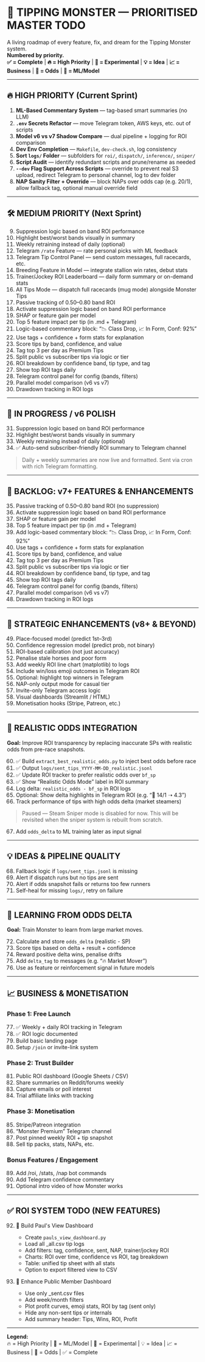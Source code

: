 # 🧠 TIPPING MONSTER — PRIORITISED MASTER TODO

A living roadmap of every feature, fix, and dream for the Tipping Monster system.  
**Numbered by priority.**  
**✅ = Complete** | **🔥 = High Priority** | **🧪 = Experimental** | **💡 = Idea** | **📈 = Business** | **🔁 = Odds** | **🧠 = ML/Model**

---

## 🔥 HIGH PRIORITY (Current Sprint)

1. **ML-Based Commentary System** — tag-based smart summaries (no LLM)
2. **`.env` Secrets Refactor** — move Telegram token, AWS keys, etc. out of scripts
3. **Model v6 vs v7 Shadow Compare** — dual pipeline + logging for ROI comparison
4. **Dev Env Completion** — `Makefile`, `dev-check.sh`, log consistency
5. **Sort `logs/` Folder** — subfolders for `roi/`, `dispatch/`, `inference/`, `sniper/`
6. **Script Audit** — identify redundant scripts and prune/rename as needed
7. **`--dev` Flag Support Across Scripts** — override to prevent real S3 upload, redirect Telegram to personal channel, log to dev folder
8. **NAP Sanity Filter + Override** — block NAPs over odds cap (e.g. 20/1), allow fallback tag, optional manual override field

---

## 🛠️ MEDIUM PRIORITY (Next Sprint)

9. Suppression logic based on band ROI performance  
10. Highlight best/worst bands visually in summary  
11. Weekly retraining instead of daily (optional)  
12. Telegram `/rate` Feature — rate personal picks with ML feedback  
13. Telegram Tip Control Panel — send custom messages, full racecards, etc.  
14. Breeding Feature in Model — integrate stallion win rates, debut stats  
15. Trainer/Jockey ROI Leaderboard — daily form summary or on-demand stats  
16. All Tips Mode — dispatch full racecards (mug mode) alongside Monster Tips  
17. Passive tracking of 0.50–0.80 band ROI  
18. Activate suppression logic based on band ROI performance  
19. SHAP or feature gain per model  
20. Top 5 feature impact per tip (in .md + Telegram)  
21. Logic-based commentary block: “📉 Class Drop, 📈 In Form, Conf: 92%”  
22. Use tags + confidence + form stats for explanation  
23. Score tips by band, confidence, and value  
24. Tag top 3 per day as Premium Tips  
25. Split public vs subscriber tips via logic or tier  
26. ROI breakdown by confidence band, tip type, and tag  
27. Show top ROI tags daily  
28. Telegram control panel for config (bands, filters)  
29. Parallel model comparison (v6 vs v7)  
30. Drawdown tracking in ROI logs  

---

## 🧠 IN PROGRESS / v6 POLISH

31. Suppression logic based on band ROI performance  
32. Highlight best/worst bands visually in summary  
33. Weekly retraining instead of daily (optional)  
34. ✅ Auto-send subscriber-friendly ROI summary to Telegram channel  
> Daily + weekly summaries are now live and formatted. Sent via cron with rich Telegram formatting.

---

## 🧠 BACKLOG: v7+ FEATURES & ENHANCEMENTS

35. Passive tracking of 0.50–0.80 band ROI (no suppression)  
36. Activate suppression logic based on band ROI performance  
37. SHAP or feature gain per model  
38. Top 5 feature impact per tip (in .md + Telegram)  
39. Add logic-based commentary block: “📉 Class Drop, 📈 In Form, Conf: 92%”  
40. Use tags + confidence + form stats for explanation  
41. Score tips by band, confidence, and value  
42. Tag top 3 per day as Premium Tips  
43. Split public vs subscriber tips via logic or tier  
44. ROI breakdown by confidence band, tip type, and tag  
45. Show top ROI tags daily  
46. Telegram control panel for config (bands, filters)  
47. Parallel model comparison (v6 vs v7)  
48. Drawdown tracking in ROI logs  

---

## 🔭 STRATEGIC ENHANCEMENTS (v8+ & BEYOND)

49. Place-focused model (predict 1st–3rd)  
50. Confidence regression model (predict prob, not binary)  
51. ROI-based calibration (not just accuracy)  
52. Penalise stale horses and poor form  
53. Add weekly ROI line chart (matplotlib) to logs  
54. Include win/loss emoji outcomes in Telegram ROI  
55. Optional: highlight top winners in Telegram  
56. NAP-only output mode for casual tier  
57. Invite-only Telegram access logic  
58. Visual dashboards (Streamlit / HTML)  
59. Monetisation hooks (Stripe, Patreon, etc.)  

---

## 🔁 REALISTIC ODDS INTEGRATION

**Goal:** Improve ROI transparency by replacing inaccurate SPs with realistic odds from pre-race snapshots.

60. ✅ Build `extract_best_realistic_odds.py` to inject best odds before race  
61. ✅ Output `logs/sent_tips_YYYY-MM-DD_realistic.jsonl`  
62. ✅ Update ROI tracker to prefer realistic odds over `bf_sp`  
63. ✅ Show “Realistic Odds Mode” label in ROI summary  
64. Log delta: `realistic_odds - bf_sp` in ROI logs  
65. Optional: Show delta highlights in Telegram ROI (e.g. “💸 14/1 ➝ 4.3”)  
66. Track performance of tips with high odds delta (market steamers)  
> Paused — Steam Sniper mode is disabled for now. This will be revisited when the sniper system is rebuilt from scratch.  
67. Add `odds_delta` to ML training later as input signal  

---

## 💡 IDEAS & PIPELINE QUALITY

68. Fallback logic if `logs/sent_tips.jsonl` is missing  
69. Alert if dispatch runs but no tips are sent  
70. Alert if odds snapshot fails or returns too few runners  
71. Self-heal for missing `logs/`, retry on failure  

---

## 🧠 LEARNING FROM ODDS DELTA

**Goal:** Train Monster to learn from large market moves.

72. Calculate and store `odds_delta` (realistic - SP)  
73. Score tips based on delta + result + confidence  
74. Reward positive delta wins, penalise drifts  
75. Add `delta_tag` to messages (e.g. “🔥 Market Mover”)  
76. Use as feature or reinforcement signal in future models  

---

## 📈 BUSINESS & MONETISATION

### Phase 1: Free Launch
77. ✅ Weekly + daily ROI tracking in Telegram  
78. ✅ ROI logic documented  
79. Build basic landing page  
80. Setup `/join` or invite-link system  

### Phase 2: Trust Builder
81. Public ROI dashboard (Google Sheets / CSV)  
82. Share summaries on Reddit/forums weekly  
83. Capture emails or poll interest  
84. Trial affiliate links with tracking  

### Phase 3: Monetisation
85. Stripe/Patreon integration  
86. “Monster Premium” Telegram channel  
87. Post pinned weekly ROI + tip snapshot  
88. Sell tip packs, stats, NAPs, etc.  

### Bonus Features / Engagement
89. Add /roi, /stats, /nap bot commands  
90. Add Telegram confidence commentary  
91. Optional intro video of how Monster works  

---

## ✅ ROI SYSTEM TODO (NEW FEATURES)

92. 🔨 Build Paul's View Dashboard  
    - Create `pauls_view_dashboard.py`
    - Load all _all.csv tip logs
    - Add filters: tag, confidence, sent, NAP, trainer/jockey ROI
    - Charts: ROI over time, confidence vs ROI, tag breakdown
    - Table: unified tip sheet with all stats
    - Option to export filtered view to CSV

93. 🎯 Enhance Public Member Dashboard  
    - Use only _sent.csv files
    - Add week/month filters
    - Plot profit curves, emoji stats, ROI by tag (sent only)
    - Hide any non-sent tips or internals
    - Add summary header: Tips, Wins, ROI, Profit

---

**Legend:**  
🔥 = High Priority | 🧠 = ML/Model | 🧪 = Experimental | 💡 = Idea | 📈 = Business | 🔁 = Odds | ✅ = Complete